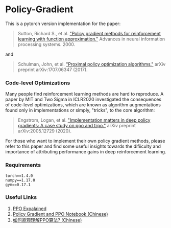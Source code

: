 # Policy-Gradient
This is a pytorch version implementation for the paper:

>Sutton, Richard S., et al. ["Policy gradient methods for reinforcement learning with function approximation."](https://proceedings.neurips.cc/paper/1999/file/464d828b85b0bed98e80ade0a5c43b0f-Paper.pdf) Advances in neural information processing systems. 2000.

and

>Schulman, John, et al. ["Proximal policy optimization algorithms."](https://arxiv.org/abs/1707.06347) arXiv preprint arXiv:1707.06347 (2017).

### Code-level Optimizations
Many people find reinforcement learning methods are hard to reproduce. A paper by MIT and Two Sigma in ICLR2020 investigated the consequences of code-level optimizations, which are known as algorithm augmentations found only in implementations or simply, "tricks", to the core algorithm:

>Engstrom, Logan, et al. ["Implementation matters in deep policy gradients: A case study on ppo and trpo."](https://arxiv.org/pdf/2005.12729.pdf) arXiv preprint arXiv:2005.12729 (2020).

For those who want to implement their own policy gradient methods, please refer to this paper and find some useful insights towards the difiiculty and importance of attributing performance gains in deep reinforcement learning.

### Requirements

```
torch==1.4.0
numpy==1.17.0
gym==0.17.1
```

### Useful Links
1. [PPO Expalained](https://jonathan-hui.medium.com/rl-proximal-policy-optimization-ppo-explained-77f014ec3f12)
2. [Policy Gradient and PPO Notebook (Chinese)](https://xiang578.com/post/reinforce-learnning-basic.html)
3. [如何直观理解PPO算法? (Chinese)](https://zhuanlan.zhihu.com/p/111049450)
